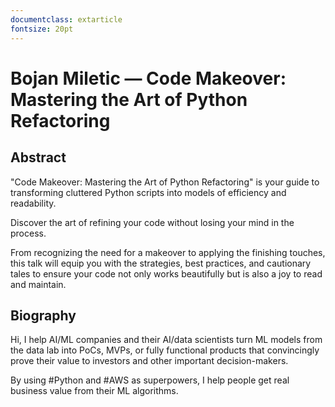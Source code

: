 ```yaml
---
documentclass: extarticle
fontsize: 20pt
---
```


# Bojan Miletic — Code Makeover: Mastering the Art of Python Refactoring

## Abstract

"Code Makeover: Mastering the Art of Python Refactoring" is your guide to transforming cluttered Python scripts into models of efficiency and readability. 

Discover the art of refining your code without losing your mind in the process. 

From recognizing the need for a makeover to applying the finishing touches, this talk will equip you with the strategies, best practices, and cautionary tales to ensure your code not only works beautifully but is also a joy to read and maintain.

## Biography

Hi, I help AI/ML companies and their AI/data scientists turn ML models from the data lab into PoCs, MVPs, or fully functional products that convincingly prove their value to investors and other important decision-makers.

By using #Python and #AWS as superpowers, I help people get real business value from their ML algorithms.
